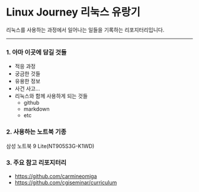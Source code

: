 # Linux Journey 리눅스 유랑기
리눅스를 사용하는 과정에서 일어나는 일들을 기록하는 리포지터리입니다.


******
### 1. 아마 이곳에 담길 것들
- 적응 과정
- 궁금한 것들
- 유용한 정보
- 사건 사고...
- 리눅스와 함께 사용하게 되는 것들
	- github
	- markdown
	- etc

### 2. 사용하는 노트북 기종
삼성 노트북 9 Lite(NT905S3G-K1WD)

### 3. 주요 참고 리포지터리
- https://github.com/carmineomiga
- https://github.com/cgiseminar/curriculum
